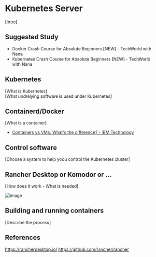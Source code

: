 # Kubernetes Server

[Intro]

## Suggested Study
* Docker Crash Course for Absolute Beginners [NEW] - TechWorld with Nana
* Kubernetes Crash Course for Absolute Beginners [NEW] - TechWorld with Nana

## Kubernetes

[What is Kubernetes]  
[What undrelying software is used under Kubernetes]

## Containerd/Docker

[What is a container]

* [Containers vs VMs: What's the difference? - IBM Technology](https://www.youtube.com/watch?v=cjXI-yxqGTI)

## Control software
[Choose a system to help yoou control the Kubernetes cluster]

## Rancher Desktop or Komodor or ...

[How does it work - What is needed]

![image](https://github.com/AARHUS-TECH/KubernetesServer/assets/44589560/c2022613-435e-42b2-b547-aea8dc5b5b0d)

## Building and running containers
[Describe the process]

## References
https://rancherdesktop.io/
https://github.com/rancher/rancher
